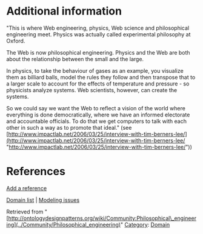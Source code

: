 #  Additional information


"This is where Web engineering, physics, Web science and philosophical engineering meet. Physics was actually called experimental philosophy at Oxford.


The Web is now philosophical engineering. Physics and the Web are both about the relationship between the small and the large.


In physics, to take the behaviour of gases as an example, you visualize them as billiard balls, model the rules they follow and then transpose that to a larger scale to account for the effects of temperature and pressure - so physicists analyze systems. Web scientists, however, can create the systems.


So we could say we want the Web to reflect a vision of the world where everything is done democratically, where we have an informed electorate and accountable officials. To do that we get computers to talk with each other in such a way as to promote that ideal." (see [http://www.impactlab.net/2006/03/25/interview-with-tim-berners-lee/](http://www.impactlab.net/2006/03/25/interview-with-tim-berners-lee/ "http://www.impactlab.net/2006/03/25/interview-with-tim-berners-lee/"))



#  References


[Add a reference](index.php@title=Odp%253AAdd_reference&subject=Community%253APhilosophical+engineering.html "http://ontologydesignpatterns.org/wiki/index.php?title=Odp:Add_reference&subject=Community%3APhilosophical+engineering")


  




[Domain list](../Community/Domain "Community:Domain") | [Modeling issues](../Community/Main "Community:Main")


Retrieved from "[http://ontologydesignpatterns.org/wiki/Community:Philosophical\_engineering](../Community/Philosophical_engineering)"
 [Category](http://ontologydesignpatterns.org/wiki/Special:Categories "Special:Categories"): [Domain](../Category/Domain "Category:Domain")